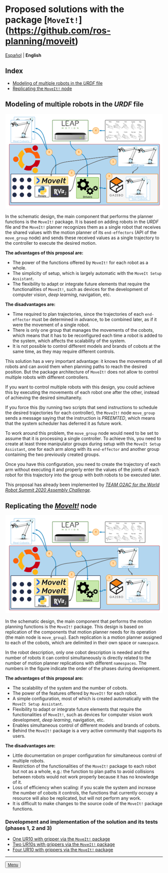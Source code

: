 # Proposed solutions with the package [`MoveIt!`] (https://github.com/ros-planning/moveit) 

[Español](https://github.com/Serru/MultiCobot-UR10-Gripper/blob/main/doc/moveit-intro.md) | **English**

## Index
- [Modeling of multiple robots in the *URDF* file](#modeling )
- [Replicating the `MoveIt!` node](#replication) 

<a name="modelado">
<h2>
Modeling of multiple robots in the <i>URDF</i> file
</h2>
</a>

![image](/doc/imgs_md/Diseno-moveit-general-dos-cobots-leap-motion-urdf.png "Multirobot system by modeling the URDF file") 

In the schematic design, the main component that performs the planner functions is the `MoveIt!` package. It is based on adding robots in the *URDF* file and the `MoveIt!` planner recognizes them as a single robot that receives the shared values with the motion planner of its `end-effectors` (API of the `move_group` node) and sends these received values as a single trajectory to the controller to execute the desired motion.

**The advantages of this proposal are:** 

- The power of the functions offered by `MoveIt!` for each robot as a whole.
- The simplicity of setup, which is largely automatic with the `MoveIt Setup Assistant`.
- The flexibility to adapt or integrate future elements that require the functionalities of `MoveIt!`, such as devices for the development of computer vision, *deep learning*, navigation, etc. 

**The disadvantages are:** 

- Time required to plan trajectories, since the trajectories of each `end-effector` must be determined in advance, to be combined later, as if it were the movement of a single robot.
- There is only one group that manages the movements of the cobots, which means that it has to be reconfigured each time a robot is added to the system, which affects the scalability of the system.
- It is not possible to control different models and brands of cobots at the same time, as they may require different controls. 

This solution has a very important advantage: it knows the movements of all robots and can avoid them when planning paths to reach the desired position. But the package architecture of `MoveIt!` does not allow to control multiple robots with different controllers. 

If you want to control multiple robots with this design, you could achieve this by executing the movements of each robot one after the other, instead of achieving the desired simultaneity. 

If you force this (by running two scripts that send instructions to schedule the desired trajectories for each controller), the `MoveIt!` node `move_group` sends a message saying that the instruction is *PREEMTED*, which means that the system scheduler has deferred it as future work. 

To work around this problem, the `move_group` node would need to be set to assume that it is processing a single controller. To achieve this, you need to create at least three manipulator groups during setup with the `MoveIt Setup Assistant`, one for each arm along with its `end-effector` and another group containing the two previously created groups. 

Once you have this configuration, you need to create the trajectory of each arm without executing it and properly enter the values of the joints of each robot for this trajectory into the group with both robots to be executed later. 

This proposal has already been implemented by [*TEAM O2AC for the World Robot Summit 2020 Assembly Challenge*](https://github.com/o2ac/o2ac-ur/).


<a name="replicacion">
<h2>
Replicating the <a href="https://github.com/ros-planning/moveit"><i> MoveIt!</i></a> node
</h2>
</a>

![image](/doc/imgs_md/Diseno-moveit-general-dos-cobots-leap-motion.png "Multirobot system through node replication") 

In the schematic design, the main component that performs the motion planning functions is the `MoveIt!` package. This design is based on replication of the components that motion planner needs for its operation (the main node is `move_group`). Each replication is a motion planner assigned to each of the cobots, which are delimited in their own space or `namespace`.

In the robot description, only one cobot description is needed and the number of robots it can control simultaneously is directly related to the number of motion planner replications with different `namespaces`. The numbers in the figure indicate the order of the phases during development. 

**The advantages of this proposal are:** 

- The scalability of the system and the number of cobots.
- The power of the features offered by `MoveIt!` for each robot.
- A simple configuration, most of which is created automatically with the `MoveIt Setup Assistant`.
- Flexibility to adapt or integrate future elements that require the functionalities of `MoveIt!`, such as devices for computer vision work development, *deep learning*, navigation, etc.
- Enables simultaneous control of different models and brands of cobots.
- Behind the `MoveIt!` package is a very active community that supports its users. 

**The disadvantages are:** 

- Little documentation on proper configuration for simultaneous control of multiple robots.
- Restriction of the functionalities of the `MoveIt!` package to each robot but not as a whole, e.g.: the function to plan paths to avoid collisions between robots would not work properly because it has no knowledge of it.
- Loss of efficiency when scaling: if you scale the system and increase the number of cobots it controls, the functions that currently occupy a resource will also be replicated, but will not perform any work.
- It is difficult to make changes to the source code of the `MoveIt!` package functions.

### Development and implementation of the solution and its tests (phases 1, 2 and 3)
- [One UR10 with gripper via the `MoveIt!` package](https://github.com/Serru/MultiCobot-UR10-Gripper/blob/main/doc/moveit/ENG/one_arm_moveit.md)
- [Two UR10s with grippers via the `MoveIt!` package](https://github.com/Serru/MultiCobot-UR10-Gripper/blob/main/doc/moveit/ENG/two_arm_moveit.md)
- [Four UR10 with grippers via the `MoveIt!` package](https://github.com/Serru/MultiCobot-UR10-Gripper/blob/main/doc/moveit/ENG/four_arm_moveit.md) 

---

<div>
<p align="left">
<button name="button"><a rel="license" href="https://github.com/Serru/MultiCobot-UR10-Gripper/blob/main/doc/design-eng.md"> Menu </a></button>
</p>
</div>